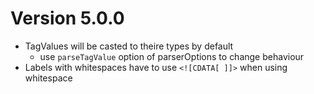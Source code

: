 # Version 5.0.0

- TagValues will be casted to theire types by default
  - use `parseTagValue` option of parserOptions to change behaviour
- Labels with whitespaces have to use `<![CDATA[ ]]>` when using whitespace
